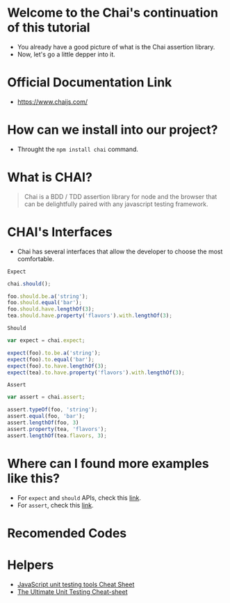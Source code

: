 # Welcome to the Chai's continuation of this tutorial
- You already have a good picture of what is the Chai assertion library.
- Now, let's go a little depper into it.

# Official Documentation Link
- https://www.chaijs.com/

# How can we install into our project?
- Throught the `npm install chai` command.

# What is CHAI?
> Chai is a BDD / TDD assertion library for node and the browser that can be delightfully paired with any javascript testing framework.

# CHAI's Interfaces
- Chai has several interfaces that allow the developer to choose the most comfortable.

`Expect`
  ```javascript
  chai.should();
  
  foo.should.be.a('string');
  foo.should.equal('bar');
  foo.should.have.lengthOf(3);
  tea.should.have.property('flavors').with.lengthOf(3);
  ```
`Should`
  ```javascript
  var expect = chai.expect;
  
  expect(foo).to.be.a('string');
  expect(foo).to.equal('bar');
  expect(foo).to.have.lengthOf(3);
  expect(tea).to.have.property('flavors').with.lengthOf(3);
  ```
`Assert`
  ```javascript
  var assert = chai.assert;

  assert.typeOf(foo, 'string');
  assert.equal(foo, 'bar');
  assert.lengthOf(foo, 3)
  assert.property(tea, 'flavors');
  assert.lengthOf(tea.flavors, 3);
  ```

# Where can I found more examples like this?
- For `expect` and `should` APIs, check this [link](https://www.chaijs.com/api/bdd/).
- For `assert`, check this [link](https://www.chaijs.com/api/assert/).

# Recomended Codes

# Helpers
- [JavaScript unit testing tools Cheat Sheet](https://www.cheatography.com/apk/cheat-sheets/javascript-unit-testing-tools/pdf/)
- [The Ultimate Unit Testing Cheat-sheet](https://gist.github.com/yoavniran/1e3b0162e1545055429e#sinon-chai)
  